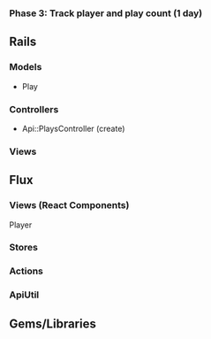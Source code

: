 ### Phase 3: Track player and play count (1 day)

## Rails
### Models
* Play

### Controllers
* Api::PlaysController (create)

### Views

## Flux
### Views (React Components)
Player

### Stores

### Actions

### ApiUtil

## Gems/Libraries
